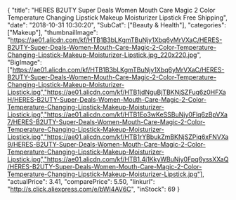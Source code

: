 {
	"title": "HERES B2UTY Super Deals Women Mouth Care Magic 2 Color Temperature Changing  Lipstick Makeup  Moisturizer Lipstick Free Shipping",
	"date": "2018-10-31 10:30:20",
	"SubCat": ["Beauty & Health"],
	"categories": ["Makeup"],
	"thumbnailImage": "https://ae01.alicdn.com/kf/HTB1B3bLKgmTBuNjy1Xbq6yMrVXaC/HERES-B2UTY-Super-Deals-Women-Mouth-Care-Magic-2-Color-Temperature-Changing-Lipstick-Makeup-Moisturizer-Lipstick.jpg_220x220.jpg",
	"BigImage": ["https://ae01.alicdn.com/kf/HTB1B3bLKgmTBuNjy1Xbq6yMrVXaC/HERES-B2UTY-Super-Deals-Women-Mouth-Care-Magic-2-Color-Temperature-Changing-Lipstick-Makeup-Moisturizer-Lipstick.jpg","https://ae01.alicdn.com/kf/HTB1jdNguBjTBKNjSZFuq6z0HFXaH/HERES-B2UTY-Super-Deals-Women-Mouth-Care-Magic-2-Color-Temperature-Changing-Lipstick-Makeup-Moisturizer-Lipstick.jpg","https://ae01.alicdn.com/kf/HTB1Eo3wKeSSBuNjy0Flq6zBpVXa7/HERES-B2UTY-Super-Deals-Women-Mouth-Care-Magic-2-Color-Temperature-Changing-Lipstick-Makeup-Moisturizer-Lipstick.jpg","https://ae01.alicdn.com/kf/HTB1rYBbukZmBKNjSZPiq6xFNVXa9/HERES-B2UTY-Super-Deals-Women-Mouth-Care-Magic-2-Color-Temperature-Changing-Lipstick-Makeup-Moisturizer-Lipstick.jpg","https://ae01.alicdn.com/kf/HTB1.4j1KkyWBuNjy0Fpq6yssXXaQ/HERES-B2UTY-Super-Deals-Women-Mouth-Care-Magic-2-Color-Temperature-Changing-Lipstick-Makeup-Moisturizer-Lipstick.jpg"],
	"actualPrice": 3.41,
	"comparePrice": 5.50,
	"linkurl": "http://s.click.aliexpress.com/e/bWI4AV6C",
	"inStock": 69
}
